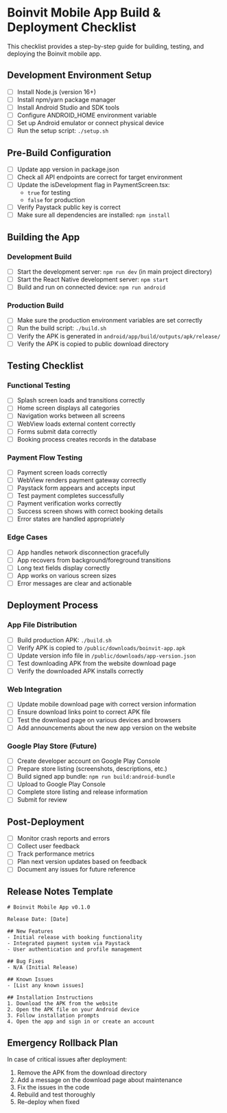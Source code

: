 # Boinvit Mobile App Build & Deployment Checklist

This checklist provides a step-by-step guide for building, testing, and deploying the Boinvit mobile app.

## Development Environment Setup

- [ ] Install Node.js (version 16+)
- [ ] Install npm/yarn package manager
- [ ] Install Android Studio and SDK tools
- [ ] Configure ANDROID_HOME environment variable
- [ ] Set up Android emulator or connect physical device
- [ ] Run the setup script: `./setup.sh`

## Pre-Build Configuration

- [ ] Update app version in package.json
- [ ] Check all API endpoints are correct for target environment
- [ ] Update the isDevelopment flag in PaymentScreen.tsx:
  - `true` for testing
  - `false` for production
- [ ] Verify Paystack public key is correct
- [ ] Make sure all dependencies are installed: `npm install`

## Building the App

### Development Build

- [ ] Start the development server: `npm run dev` (in main project directory)
- [ ] Start the React Native development server: `npm start`
- [ ] Build and run on connected device: `npm run android`

### Production Build

- [ ] Make sure the production environment variables are set correctly
- [ ] Run the build script: `./build.sh`
- [ ] Verify the APK is generated in `android/app/build/outputs/apk/release/`
- [ ] Verify the APK is copied to public download directory

## Testing Checklist

### Functional Testing

- [ ] Splash screen loads and transitions correctly
- [ ] Home screen displays all categories
- [ ] Navigation works between all screens
- [ ] WebView loads external content correctly
- [ ] Forms submit data correctly
- [ ] Booking process creates records in the database

### Payment Flow Testing

- [ ] Payment screen loads correctly
- [ ] WebView renders payment gateway correctly
- [ ] Paystack form appears and accepts input
- [ ] Test payment completes successfully
- [ ] Payment verification works correctly
- [ ] Success screen shows with correct booking details
- [ ] Error states are handled appropriately

### Edge Cases

- [ ] App handles network disconnection gracefully
- [ ] App recovers from background/foreground transitions
- [ ] Long text fields display correctly
- [ ] App works on various screen sizes
- [ ] Error messages are clear and actionable

## Deployment Process

### App File Distribution

- [ ] Build production APK: `./build.sh`
- [ ] Verify APK is copied to `/public/downloads/boinvit-app.apk`
- [ ] Update version info file in `/public/downloads/app-version.json`
- [ ] Test downloading APK from the website download page
- [ ] Verify the downloaded APK installs correctly

### Web Integration

- [ ] Update mobile download page with correct version information
- [ ] Ensure download links point to correct APK file
- [ ] Test the download page on various devices and browsers
- [ ] Add announcements about the new app version on the website

### Google Play Store (Future)

- [ ] Create developer account on Google Play Console
- [ ] Prepare store listing (screenshots, descriptions, etc.)
- [ ] Build signed app bundle: `npm run build:android-bundle`
- [ ] Upload to Google Play Console
- [ ] Complete store listing and release information
- [ ] Submit for review

## Post-Deployment

- [ ] Monitor crash reports and errors
- [ ] Collect user feedback
- [ ] Track performance metrics
- [ ] Plan next version updates based on feedback
- [ ] Document any issues for future reference

## Release Notes Template

```
# Boinvit Mobile App v0.1.0

Release Date: [Date]

## New Features
- Initial release with booking functionality
- Integrated payment system via Paystack
- User authentication and profile management

## Bug Fixes
- N/A (Initial Release)

## Known Issues
- [List any known issues]

## Installation Instructions
1. Download the APK from the website
2. Open the APK file on your Android device
3. Follow installation prompts
4. Open the app and sign in or create an account
```

## Emergency Rollback Plan

In case of critical issues after deployment:

1. Remove the APK from the download directory
2. Add a message on the download page about maintenance
3. Fix the issues in the code
4. Rebuild and test thoroughly
5. Re-deploy when fixed

